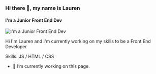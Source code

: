 ### Hi there 👋, my name is **Lauren**
#### I'm a Junior Front End Dev
![I'm a Junior Front End Dev](https://res.cloudinary.com/practicaldev/image/fetch/s--7-s6BXGM--/c_imagga_scale,f_auto,fl_progressive,h_420,q_auto,w_1000/https://dev-to-uploads.s3.amazonaws.com/i/th2i72qu0rnt6hr9zn43.jpg)

Hi I'm Lauren and I'm currently working on my skills to be a Front End Developer

Skills: JS / HTML / CSS

- 🔭 I’m currently working on this page. 




